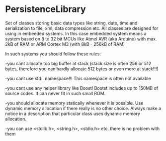 # PersistenceLibrary
Set of classes storing basic data types like string, date, time and serialization to file, xml, data compression etc. All classes are designed for using in embeeded systems. In this case embedded system means a system based on 8 to 32 bit MCUs like Atmel AVR (aka Arduino) with max. 2kB of RAM or ARM Cortex M3 (with 8kB - 256kB of RAM)

In such systems you should follow these rules:

-you cant allocate too big buffer at stack (stack size is often 256 or 512 bytes, therefore you can hardly allocate 512 bytes or even more at stack!!!)

-you cant use std:: namespace!!! This namespace is often not available

-you cant use any helper library like Boost! Bootst includes up to 150MB of source codes. It can never fit in such small ROM.

-you should allocate memory statically whenever it is possible. Use dynamic memory allocation if there really is no other choice. Always make a notice in a description that particular class uses dynamic memory allocation.

-you can use <stdlib.h>, <string.h>, <stdio.h> etc. there is no problem with them
